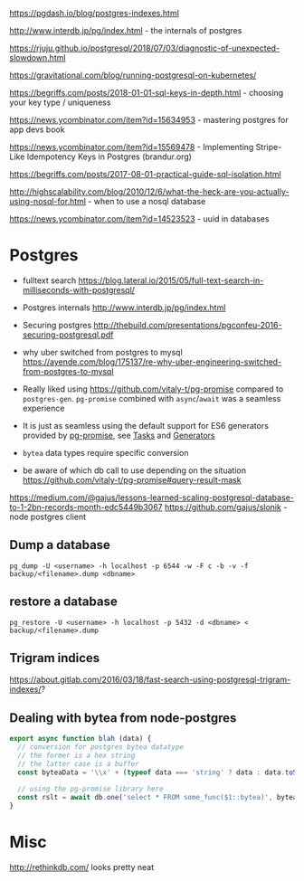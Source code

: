 https://pgdash.io/blog/postgres-indexes.html

http://www.interdb.jp/pg/index.html - the internals of postgres

https://rjuju.github.io/postgresql/2018/07/03/diagnostic-of-unexpected-slowdown.html

https://gravitational.com/blog/running-postgresql-on-kubernetes/

https://begriffs.com/posts/2018-01-01-sql-keys-in-depth.html - choosing your key type / uniqueness

https://news.ycombinator.com/item?id=15634953 - mastering postgres for app devs book

https://news.ycombinator.com/item?id=15569478 - Implementing Stripe-Like Idempotency Keys in Postgres (brandur.org)

https://begriffs.com/posts/2017-08-01-practical-guide-sql-isolation.html

http://highscalability.com/blog/2010/12/6/what-the-heck-are-you-actually-using-nosql-for.html - when to use a nosql database

https://news.ycombinator.com/item?id=14523523 - uuid in databases

# Postgres

- fulltext search https://blog.lateral.io/2015/05/full-text-search-in-milliseconds-with-postgresql/

- Postgres internals http://www.interdb.jp/pg/index.html

- Securing postgres http://thebuild.com/presentations/pgconfeu-2016-securing-postgresql.pdf

- why uber switched from postgres to mysql https://ayende.com/blog/175137/re-why-uber-engineering-switched-from-postgres-to-mysql

- Really liked using https://github.com/vitaly-t/pg-promise compared to `postgres-gen`. `pg-promise` combined with `async`/`await` was a seamless experience
- It is just as seamless using the default support for ES6 generators provided by [pg-promise](https://github.com/vitaly-t/pg-promise), see [Tasks](https://github.com/vitaly-t/pg-promise/wiki/Learn-by-Example#tasks) and [Generators](https://github.com/vitaly-t/pg-promise#generators)
- `bytea` data types require specific conversion
- be aware of which db call to use depending on the situation https://github.com/vitaly-t/pg-promise#query-result-mask

https://medium.com/@gajus/lessons-learned-scaling-postgresql-database-to-1-2bn-records-month-edc5449b3067
https://github.com/gajus/slonik - node postgres client 

## Dump a database

`pg_dump -U <username> -h localhost -p 6544 -w -F c -b -v -f backup/<filename>.dump <dbname>`
  
## restore a database

`pg_restore -U <username> -h localhost -p 5432 -d <dbname> < backup/<filename>.dump`

## Trigram indices

https://about.gitlab.com/2016/03/18/fast-search-using-postgresql-trigram-indexes/?

## Dealing with bytea from node-postgres

```js
export async function blah (data) {
  // conversion for postgres bytea datatype
  // the former is a hex string
  // the latter case is a buffer
  const byteaData = '\\x' + (typeof data === 'string' ? data : data.toString('hex'))
  
  // using the pg-promise library here
  const rslt = await db.one('select * FROM some_func($1::bytea)', byteaData)
}
```

# Misc

http://rethinkdb.com/ looks pretty neat
